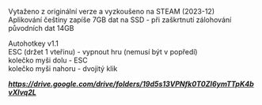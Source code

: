 Vytaženo z originální verze a vyzkoušeno na STEAM (2023-12)
<br/>
Aplikování češtiny zapíše 7GB dat na SSD - při zaškrtnutí zálohování původních dat 14GB

Autohotkey v1.1
<br/>
ESC (držet 1 vteřinu) - vypnout hru (nemusí být v popředí)
<br/>
kolečko myši dolu - ESC
<br/>
kolečko myši nahoru - dvojitý klik

***https://drive.google.com/drive/folders/19d5s13VPNfk0T0ZI6ymTTpK4bvXlvq2L***
